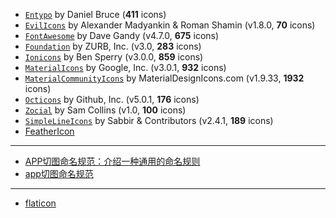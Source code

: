 - [`Entypo`](http://entypo.com) by Daniel Bruce (**411** icons) 
- [`EvilIcons`](http://evil-icons.io) by Alexander Madyankin & Roman Shamin (v1.8.0, **70** icons) 
- [`FontAwesome`](http://fortawesome.github.io/Font-Awesome/icons/) by Dave Gandy (v4.7.0, **675** icons) 
- [`Foundation`](http://zurb.com/playground/foundation-icon-fonts-3) by ZURB, Inc. (v3.0, **283** icons)
- [`Ionicons`](http://ionicframework.com/docs/v2/ionicons/) by Ben Sperry (v3.0.0, **859** icons)
- [`MaterialIcons`](https://www.google.com/design/icons/) by Google, Inc. (v3.0.1, **932** icons)
- [`MaterialCommunityIcons`](https://materialdesignicons.com/) by MaterialDesignIcons.com (v1.9.33, **1932** icons)
- [`Octicons`](http://octicons.github.com) by Github, Inc. (v5.0.1, **176** icons)
- [`Zocial`](http://zocial.smcllns.com/) by Sam Collins (v1.0, **100** icons)
- [`SimpleLineIcons`](http://simplelineicons.com/) by Sabbir & Contributors (v2.4.1, **189** icons)
- [FeatherIcon](https://feathericons.com/)

---

- [APP切图命名规范：介绍一种通用的命名规则](http://www.woshipm.com/ucd/575469.html)
- [app切图命名规范](http://www.zuimeiui.com/cutname.html)

---

- [flaticon](https://www.flaticon.com)
